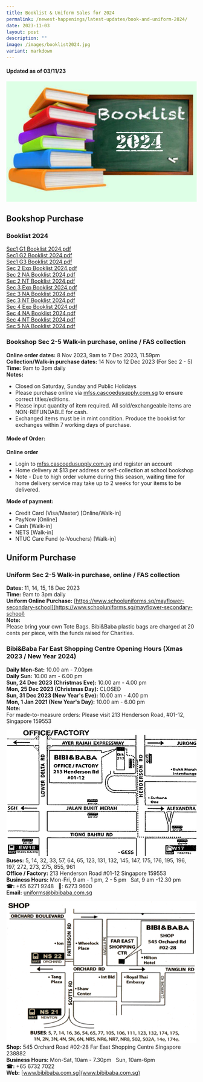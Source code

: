 ```yaml
---
title: Booklist & Uniform Sales for 2024
permalink: /newest-happenings/latest-updates/book-and-uniform-2024/
date: 2023-11-03
layout: post
description: ""
image: /images/booklist2024.jpg
variant: markdown
---
```

#### **Updated as of 03/11/23**

![](/images/booklist2024.jpg)

## Bookshop Purchase

### Booklist 2024

[Sec1 G1 Booklist 2024.pdf](/files/2024%20Booklist/S1G1.pdf)  
[Sec1 G2 Booklist 2024.pdf](/files/2024%20Booklist/S1G2.pdf)  
[Sec1 G3 Booklist 2024.pdf](/files/2024%20Booklist/S1G3.pdf)   
[Sec 2 Exp Booklist 2024.pdf](/files/2024%20Booklist/s2%20exp%20booklist%202023.pdf)  
[Sec 2 NA Booklist 2024.pdf](/files/2024%20Booklist/s2%20na%20booklist%202023.pdf)  
[Sec 2 NT Booklist 2024.pdf](/files/2024%20Booklist/s2%20nt%20booklist%202023.pdf)  
[Sec 3 Exp Booklist 2024.pdf](/files/2024%20Booklist/s3%20exp%20booklist%202023.pdf)  
[Sec 3 NA Booklist 2024.pdf](/files/2024%20Booklist/s3%20na%20booklist%202023.pdf)  
[Sec 3 NT Booklist 2024.pdf](/files/2024%20Booklist/s3%20nt%20booklist%202023.pdf)  
[Sec 4 Exp Booklist 2024.pdf](/files/2024%20Booklist/s4%20exp%20booklist%202023.pdf)  
[Sec 4 NA Booklist 2024.pdf](/files/2024%20Booklist/s4%20na%20booklist%202023.pdf)  
[Sec 4 NT Booklist 2024.pdf](/files/2024%20Booklist/s4%20nt%20booklist%202023.pdf)  
[Sec 5 NA Booklist 2024.pdf](/files/2024%20Booklist/s5%20na%20booklist%202023.pdf)

### Bookshop Sec 2-5 Walk-in purchase, online / FAS collection

**Online order dates:** 8 Nov 2023, 9am to 7 Dec 2023, 11.59pm  
**Collection/Walk-in purchase dates:** 14 Nov to 12 Dec 2023 (For Sec 2 - 5)  
**Time:** 9am to 3pm daily  
**Notes:**  
* Closed on Saturday, Sunday and Public Holidays  
* Please purchase online via [mfss.cascoedusupply.com.sg](https://mfss.cascoedusupply.com.sg) to ensure correct titles/editions.
* Please input quantity of item required. All sold/exchangeable items are NON-REFUNDABLE for cash.
* Exchanged items must be in mint condition. Produce the booklist for exchanges within 7 working days of purchase.  

#### Mode of Order:
**Online order**
* Login to [mfss.cascoedusupply.com.sg](https://mfss.cascoedusupply.com.sg) and register an account 
* Home delivery at $13 per address or self-collection at school bookshop
* Note - Due to high order volume during this season, waiting time for home delivery service may take up to 2 weeks for your items to be delivered.  


**Mode of payment:** 
* Credit Card (Visa/Master) [Online/Walk-in]
* PayNow [Online]
* Cash [Walk-in]
* NETS [Walk-in]
* NTUC Care Fund (e-Vouchers) [Walk-in]


## Uniform Purchase

### Uniform Sec 2-5 Walk-in purchase, online / FAS collection

**Dates:** 11, 14, 15, 18 Dec 2023  
**Time:** 9am to 3pm daily  
**Uniform Online Purchase:** [https://www.schooluniforms.sg/mayflower-secondary-school](https://www.schooluniforms.sg/mayflower-secondary-school)  
**Note:**  
Please bring your own Tote Bags. Bibi&Baba plastic bags are charged at 20 cents per piece, with the funds raised for Charities.

### Bibi&Baba Far East Shopping Centre Opening Hours (Xmas 2023 / New Year 2024)

**Daily Mon-Sat:** 10.00 am - 7.00pm  
**Daily Sun:** 10.00 am - 6.00 pm  
**Sun, 24 Dec 2023 (Christmas Eve):** 10.00 am - 4.00 pm  
**Mon, 25 Dec 2023 (Christmas Day):** CLOSED  
**Sun, 31 Dec 2023 (New Year's Eve):** 10.00 am - 4.00 pm  
**Mon, 1 Jan 2021 (New Year's Day):** 10.00 am - 6.00 pm  
**Note:**  
For made-to-measure orders: Please visit 213 Henderson Road, #01-12, Singapore 159553

![](/images/office.png)
**Buses:** 5, 14, 32, 33, 57, 64, 65, 123, 131, 132, 145, 147, 175, 176, 195, 196, 197, 272, 273, 275, 855, 961  
**Office / Factory:** 213 Henderson Road #01-12 Singapore 159553  
**Business Hours:** Mon-Fri, 9 am - 1 pm, 2 - 5 pm   Sat, 9 am -12.30 pm  
**☎:** +65 6271 9248   📠: 6273 9600  
**Email:** [uniforms@bibibaba.com.sg](mailto:uniforms@bibibaba.com.sg)

![](/images/office1.png)
**Shop:** 545 Orchard Road #02-28 Far East Shopping Centre Singapore 238882  
**Business Hours:** Mon-Sat, 10am - 7.30pm   Sun, 10am-6pm  
**☎:** +65 6732 7022  
**Web:** [www.bibibaba.com.sg](www.bibibaba.com.sg)